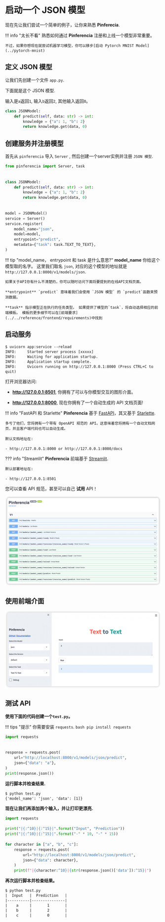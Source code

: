 # 启动一个 JSON 模型

现在先让我们尝试一个简单的例子，让你来熟悉 **Pinferecia**.

!!! info "太长不看"
    熟悉如何通过 **Pinferencia** 注册和上线一个模型非常重要。

    不过，如果你想现在就尝试机器学习模型，你可以移步[启动 Pytorch MNIST Model](../pytorch-mnist)

## 定义 JSON 模型

让我们先创建一个文件 `app.py`.

下面就是这个 JSON 模型.

输入是`a`返回`1`,  输入`b`返回`2`, 其他输入返回`0`。

```python title="app.py" linenums="1"
class JSONModel:
    def predict(self, data: str) -> int:
        knowledge = {"a": 1, "b": 2}
        return knowledge.get(data, 0)

```

## 创建服务并注册模型

首先从 `pinferencia` 导入 `Server` , 然后创建一个server实例并注册 `JSON 模型`.

```python title="app.py" linenums="1" hl_lines="1 10 11 12"
from pinferencia import Server, task


class JSONModel:
    def predict(self, data: str) -> int:
        knowledge = {"a": 1, "b": 2}
        return knowledge.get(data, 0)


model = JSONModel()
service = Server()
service.register(
    model_name="json",
    model=model,
    entrypoint="predict",
    metadata={"task": task.TEXT_TO_TEXT},
)

```

!!! tip "model_name， entrypoint 和 task 是什么意思?"
    **model_name** 你给这个模型取的名字。
    这里我们取名 `json`, 对应的这个模型的地址就是 `http://127.0.0.1:8000/v1/models/json`.

    如果关于API你有什么不清楚的，你可以随时访问下面将要提到的在线API文档页面。

    **entrypoint** `predict` 意味着我们会使用 `JSON 模型` 的 `predict`函数来预测数据。

    **task** 指示模型正在执行的任务类型。 如果提供了模型的`task`，将自动选择相应的前端模板。 模板的更多细节可以在[前端要求](../../reference/frontend/requirements)中找到

## 启动服务

<div class="termy">

```console
$ uvicorn app:service --reload
INFO:     Started server process [xxxxx]
INFO:     Waiting for application startup.
INFO:     Application startup complete.
INFO:     Uvicorn running on http://127.0.0.1:8000 (Press CTRL+C to quit)
```

</div>

打开浏览器访问:

- **http://127.0.0.1:8501**, 你拥有了可以与你模型交互的图形介面。

- **http://127.0.0.1:8000**, 现在你拥有了一个自动生成的 API 文档页面!


!!! info "FastAPI 和 Starlette"
    **Pinferencia** 基于 [FastAPI](https://fastapi.tiangolo.com)，其又基于 [Starlette](https://www.starlette.io).

    多亏了他们，您将拥有一个带有 OpenAPI 规范的 API。这意味着您将拥有一个自动文档网页，并且客户端代码也可以自动生成。

    默认文档地址在:

    - http://127.0.0.1:8000 or http://127.0.0.1:8000/docs

??? info "Streamlit"
    **Pinferencia** 前端基于 [Streamlit](https://streamlit.io/).

    默认部署地址在:

    - http://127.0.0.1:8501

您可以查看 API 规范，甚至可以自己 **试用** API！

![Swagger UI](/assets/images/swagger-ui.jpg)

## 使用前端介面

![GUI](/assets/images/examples/json-model-gui.png)

## 测试 API

**使用下面的代码创建一个`test.py`。**

!!! tips "提示"
    你需要安装 `requests`.
    ```bash
    pip install requests
    ```

```python title="test.py" linenums="1"
import requests


response = requests.post(
    url="http://localhost:8000/v1/models/json/predict",
    json={"data": "a"},
)
print(response.json())

```

**运行脚本并检查结果.**

<div class="termy">

```console
$ python test.py
{'model_name': 'json', 'data': [1]}
```

</div>

**现在让我们再添加两个输入，并让打印更漂亮.**

```python title="test.py" linenums="1" hl_lines="3-6 9-11"
import requests

print("|{:^10}|{:^15}|".format("Input", "Prediction"))
print("|{:^10}|{:^15}|".format("-" * 10, "-" * 15))

for character in ["a", "b", "c"]:
    response = requests.post(
        url="http://localhost:8000/v1/models/json/predict",
        json={"data": character},
    )
    print(f"|{character:^10}|{str(response.json()['data']):^15}|")

```

**再次运行脚本并检查结果。**

<div class="termy">

```console
$ python test.py
|  Input   |  Prediction   |
|----------|---------------|
|    a     |       1       |
|    b     |       2       |
|    c     |       0       |
```

</div>
